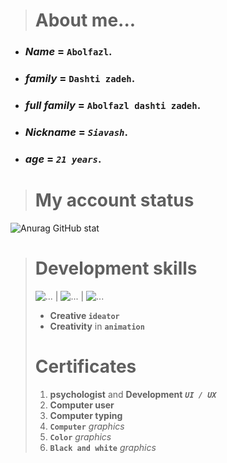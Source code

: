 > # About me...
 - ### *Name* = `Abolfazl`.
 - ### *family* = `Dashti zadeh`.
 - ### *full family* = `Abolfazl dashti zadeh`.
 - ### *Nickname* = *`Siavash`*.
 - ### *age* = *`21 years`*.



> # **My account status**
 ![Anurag GitHub stat](https://github-readme-stats.vercel.app/api?username=siavashdz&theme=chartreuse-dark&show_icons=true)



> # Development skills
>  ![...](https://img.shields.io/badge/Html-000) |
>  ![...](https://img.shields.io/badge/Css-000) |
>  ![...](https://img.shields.io/badge/Animation-000)
> - **Creative `ideator`**
> - __Creativity__ in **`animation`**
> # Certificates
>    1. __psychologist__ and __Development__ ***`UI / UX`***
>    2. **Computer user**
>    3. **Computer typing**
>    4. **`Computer`** *graphics*
>    5. **`Color`** *graphics*
>    6. **`Black and white`** *graphics*
